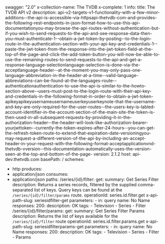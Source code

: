 swagger: "2.0"
x-collection-name: The TVDB
x-complete: 1
info:
  title: The TVDB API v2
  description: api-v2-targets-v1-functionality-with-a-few-minor-additions--the-api-is-accessible-via-httpsapi-thetvdb-com-and-provides-the-following-rest-endpoints-in-json-format-how-to-use-this-api-documentationyou-may-browse-the-api-routes-without-authentication-but-if-you-wish-to-send-requests-to-the-api-and-see-response-data-then-you-must-authenticate-1--obtain-a-jwt-token-by-posting--to-the-login-route-in-the-authentication-section-with-your-api-key-and-credentials-1--paste-the-jwt-token-from-the-response-into-the-jwt-token-field-at-the-top-of-the-page-and-click-the-add-token-button-you-will-now-be-able-to-use-the-remaining-routes-to-send-requests-to-the-api-and-get-a-response-language-selectionlanguage-selection-is-done-via-the-acceptlanguage-header--at-the-moment-you-may-only-pass-one-language-abbreviation-in-the-header-at-a-time--valid-language-abbreviations-can-be-found-at-the-languages-route--authenticationauthentication-to-use-the-api-is-similar-to-the-howto-section-above--users-must-post-to-the-login-route-with-their-api-key-and-credentials-in-the-following-format-in-order-to-obtain-a-jwt-token-apikeyapikeyusernameusernameuserkeyuserkeynote-that-the-username-and-key-are-only-required-for-the-user-routes--the-users-key-is-labled-account-identifier-in-the-account-section-of-the-main-site-the-token-is-then-used-in-all-subsequent-requests-by-providing-it-in-the-authorization-header--the-header-will-look-like-authorization-bearer-yourjwttoken--currently-the-token-expires-after-24-hours--you-can-get-the-refresh-token-route-to-extend-that-expiration-date-versioningyou-may-request-a-different-version-of-the-api-by-including-an-accept-header-in-your-request-with-the-following-format-acceptapplicationvnd-thetvdb-vversion--this-documentation-automatically-uses-the-version-seen-at-the-top-and-bottom-of-the-page-
  version: 2.1.2
host: api-dev.thetvdb.com
basePath: /
schemes:
- http
produces:
- application/json
consumes:
- application/json
paths:
  /series/{id}/filter:
    get:
      summary: Get Series Filter
      description: Returns a series records, filtered by the supplied comma-separated
        list of keys. Query keys can be found at the `/series/{id}/filter/params`
        route.
      operationId: series.id.filter.get
      x-api-path-slug: seriesidfilter-get
      parameters:
      - in: query
        name: No Name
      responses:
        200:
          description: OK
      tags:
      - Television
      - Series
      - Filter
  /series/{id}/filter/params:
    get:
      summary: Get Series Filter Params
      description: Returns the list of keys available for the `/series/{id}/filter`
        route
      operationId: series.id.filter.params.get
      x-api-path-slug: seriesidfilterparams-get
      parameters:
      - in: query
        name: No Name
      responses:
        200:
          description: OK
      tags:
      - Television
      - Series
      - Filter
      - Params